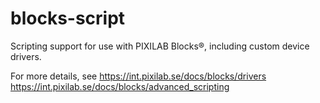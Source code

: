 # blocks-script
Scripting support for use with PIXILAB Blocks®, including custom device drivers.

For more details, see
https://int.pixilab.se/docs/blocks/drivers
https://int.pixilab.se/docs/blocks/advanced_scripting

